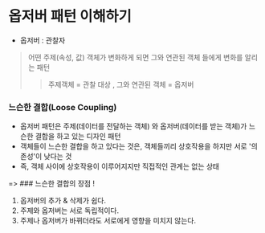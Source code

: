 
# 옵저버 패턴 이해하기



* 옵저버 : 관찰자 
 > 어떤 주제(속성, 값) 객체가 변화하게 되면 그와 연관된 객체 들에게 변화를 알리는 패턴
 >> 주제객체 = 관찰 대상 , 그와 연관된 객체 = 옵저버 



### 느슨한 결합(Loose Coupling)
- 옵저버 패턴은 주제(데이터를 전달하는 객체) 와 옵저버(데이터를 받는 객체)가 느슨한 결합을 하고 있는 디자인 패턴
- 객체들이 느슨한 결합을 하고 있다는 것은, 객체들끼리 상호작용을 하지만 서로 '의존성'이 낮다는 것
- 즉, 객체 사이에 상호작용이 이루어지지만 직접적인 관계는 없는 상태 


=> ### 느슨한 결합의 장점 !
1. 옵저버의 추가 & 삭제가 쉽다.
2. 주제와 옵저버는 서로 독립적이다.
3. 주제나 옵저버가 바뀌더라도 서로에게 영향을 미치지 않는다.




